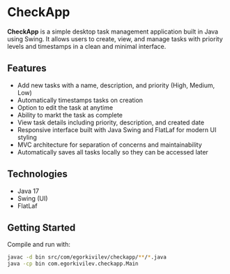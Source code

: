 # CheckApp

**CheckApp** is a simple desktop task management application built in Java using Swing. It allows users to create, view, and manage tasks with priority levels and timestamps in a clean and minimal interface.

## Features

- Add new tasks with a name, description, and priority (High, Medium, Low)
- Automatically timestamps tasks on creation
- Option to edit the task at anytime
- Ability to markt the task as complete
- View task details including priority, description, and created date
- Responsive interface built with Java Swing and FlatLaf for modern UI styling
- MVC architecture for separation of concerns and maintainability
- Automatically saves all tasks locally so they can be accessed later

## Technologies

- Java 17
- Swing (UI)
- FlatLaf

## Getting Started

Compile and run with:

```bash
javac -d bin src/com/egorkivilev/checkapp/**/*.java
java -cp bin com.egorkivilev.checkapp.Main
